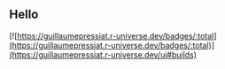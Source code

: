 
## Hello

<!--
**GuillaumePressiat/GuillaumePressiat** is a ✨ _special_ ✨ repository because its `README.md` (this file) appears on your GitHub profile.

Here are some ideas to get you started:

- 🔭 I’m currently working on ...
- 🌱 I’m currently learning ...
- 👯 I’m looking to collaborate on ...
- 🤔 I’m looking for help with ...
- 💬 Ask me about ...
- 📫 How to reach me: ...
- 😄 Pronouns: ...
- ⚡ Fun fact: ...
-->


[![https://guillaumepressiat.r-universe.dev/badges/:total](https://guillaumepressiat.r-universe.dev/badges/:total)](https://guillaumepressiat.r-universe.dev/ui#builds)
